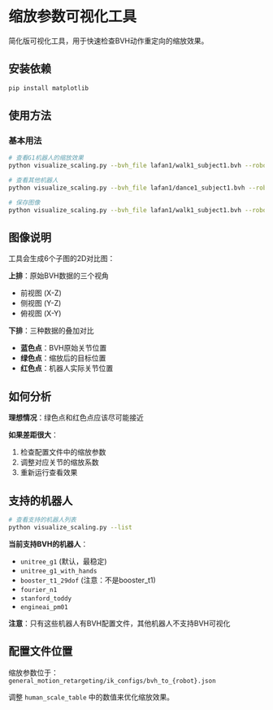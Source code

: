 # 缩放参数可视化工具

简化版可视化工具，用于快速检查BVH动作重定向的缩放效果。

## 安装依赖

```bash
pip install matplotlib
```

## 使用方法

### 基本用法

```bash
# 查看G1机器人的缩放效果
python visualize_scaling.py --bvh_file lafan1/walk1_subject1.bvh --robot unitree_g1

# 查看其他机器人
python visualize_scaling.py --bvh_file lafan1/dance1_subject1.bvh --robot booster_t1

# 保存图像
python visualize_scaling.py --bvh_file lafan1/walk1_subject1.bvh --robot unitree_g1 --save comparison.png
```

## 图像说明

工具会生成6个子图的2D对比图：

**上排**：原始BVH数据的三个视角
- 前视图 (X-Z)
- 侧视图 (Y-Z)
- 俯视图 (X-Y)

**下排**：三种数据的叠加对比
- **蓝色点**：BVH原始关节位置
- **绿色点**：缩放后的目标位置
- **红色点**：机器人实际关节位置

## 如何分析

**理想情况**：绿色点和红色点应该尽可能接近

**如果差距很大**：
1. 检查配置文件中的缩放参数
2. 调整对应关节的缩放系数
3. 重新运行查看效果

## 支持的机器人

```bash
# 查看支持的机器人列表
python visualize_scaling.py --list
```

**当前支持BVH的机器人**：
- `unitree_g1` (默认，最稳定)
- `unitree_g1_with_hands`
- `booster_t1_29dof` (注意：不是booster_t1)
- `fourier_n1`
- `stanford_toddy`
- `engineai_pm01`

**注意**：只有这些机器人有BVH配置文件，其他机器人不支持BVH可视化

## 配置文件位置

缩放参数位于：`general_motion_retargeting/ik_configs/bvh_to_{robot}.json`

调整 `human_scale_table` 中的数值来优化缩放效果。